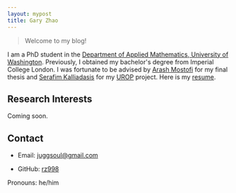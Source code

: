 ```yaml
---
layout: mypost
title: Gary Zhao
---
```


> Welcome to my blog!

I am a PhD student in the [Department of Applied Mathematics, University of Washington](https://amath.washington.edu/). Previously, I obtained my bachelor's degree from Imperial College London. I was fortunate to be advised by [Arash Mostofi](http://www.mostofigroup.org/) for my final thesis and [Serafim Kalliadasis](https://www.imperial.ac.uk/complex-multiscale-systems/) for my [UROP](https://www.imperial.ac.uk/urop) project. Here is my [resume](https://www.overleaf.com/project/5f85de481418a800016a7bf8).

## Research Interests
Coming soon.

## Contact

- Email: juggsoul@gmail.com

- GitHub: [rz998](https://github.com/rz998)

 Pronouns: he/him


